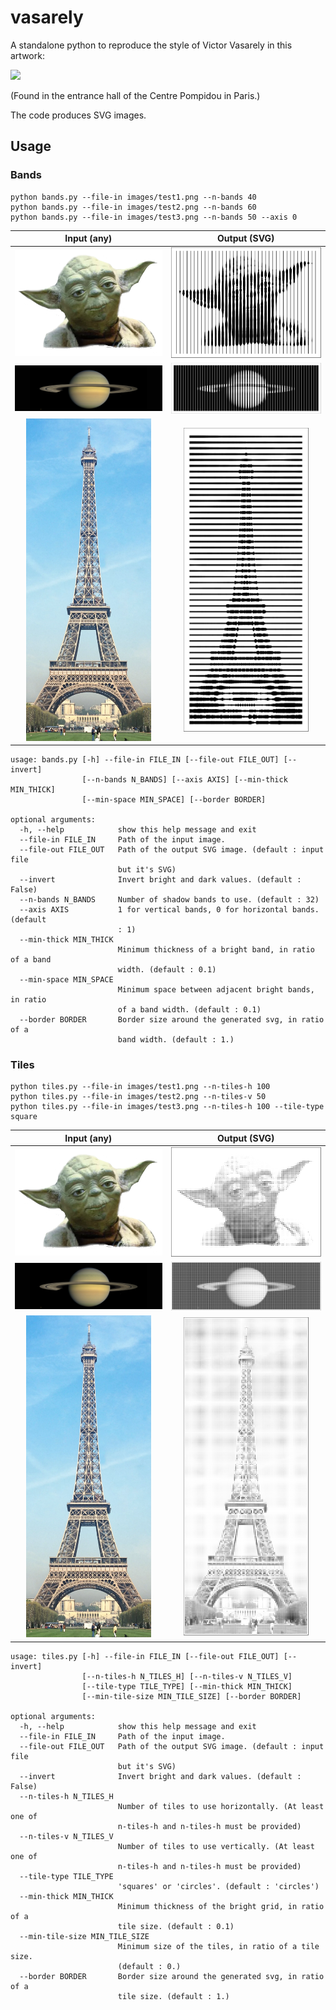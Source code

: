 # vasarely
A standalone python to reproduce the style of Victor Vasarely in this artwork:

<img src="http://golem13.fr/wp-content/uploads/2019/02/Vasarely-expo-CentrePoimpidou.jpg" height="250">

(Found in the entrance hall of the Centre Pompidou in Paris.)

The code produces SVG images.

## Usage

### Bands
```
python bands.py --file-in images/test1.png --n-bands 40
python bands.py --file-in images/test2.png --n-bands 60
python bands.py --file-in images/test3.png --n-bands 50 --axis 0
```
Input (any) | Output (SVG)
:---: | :---:
<img src="images/test1.png" width="250">| <img src="images/test1_out.png" width="250">
<img src="images/test2.png" width="380">| <img src="images/test2_out.png" width="380">
<img src="images/test3.png" width="200">| <img src="images/test3_out.png" width="200">

```
usage: bands.py [-h] --file-in FILE_IN [--file-out FILE_OUT] [--invert]
                [--n-bands N_BANDS] [--axis AXIS] [--min-thick MIN_THICK]
                [--min-space MIN_SPACE] [--border BORDER]

optional arguments:
  -h, --help            show this help message and exit
  --file-in FILE_IN     Path of the input image.
  --file-out FILE_OUT   Path of the output SVG image. (default : input file
                        but it's SVG)
  --invert              Invert bright and dark values. (default : False)
  --n-bands N_BANDS     Number of shadow bands to use. (default : 32)
  --axis AXIS           1 for vertical bands, 0 for horizontal bands. (default
                        : 1)
  --min-thick MIN_THICK
                        Minimum thickness of a bright band, in ratio of a band
                        width. (default : 0.1)
  --min-space MIN_SPACE
                        Minimum space between adjacent bright bands, in ratio
                        of a band width. (default : 0.1)
  --border BORDER       Border size around the generated svg, in ratio of a
                        band width. (default : 1.)
```

### Tiles
```
python tiles.py --file-in images/test1.png --n-tiles-h 100
python tiles.py --file-in images/test2.png --n-tiles-v 50 
python tiles.py --file-in images/test3.png --n-tiles-h 100 --tile-type square
```
Input (any) | Output (SVG)
:---: | :---:
<img src="images/test1.png" width="250">| <img src="images/test1_tiles.png" width="250">
<img src="images/test2.png" width="380">| <img src="images/test2_tiles.png" width="380">
<img src="images/test3.png" width="200">| <img src="images/test3_tiles.png" width="200">

```
usage: tiles.py [-h] --file-in FILE_IN [--file-out FILE_OUT] [--invert]
                [--n-tiles-h N_TILES_H] [--n-tiles-v N_TILES_V]
                [--tile-type TILE_TYPE] [--min-thick MIN_THICK]
                [--min-tile-size MIN_TILE_SIZE] [--border BORDER]

optional arguments:
  -h, --help            show this help message and exit
  --file-in FILE_IN     Path of the input image.
  --file-out FILE_OUT   Path of the output SVG image. (default : input file
                        but it's SVG)
  --invert              Invert bright and dark values. (default : False)
  --n-tiles-h N_TILES_H
                        Number of tiles to use horizontally. (At least one of
                        n-tiles-h and n-tiles-h must be provided)
  --n-tiles-v N_TILES_V
                        Number of tiles to use vertically. (At least one of
                        n-tiles-h and n-tiles-h must be provided)
  --tile-type TILE_TYPE
                        'squares' or 'circles'. (default : 'circles')
  --min-thick MIN_THICK
                        Minimum thickness of the bright grid, in ratio of a
                        tile size. (default : 0.1)
  --min-tile-size MIN_TILE_SIZE
                        Minimum size of the tiles, in ratio of a tile size.
                        (default : 0.)
  --border BORDER       Border size around the generated svg, in ratio of a
                        tile size. (default : 1.)
```
